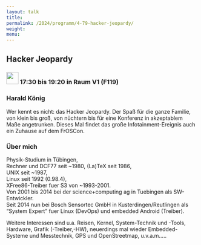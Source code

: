 ```yaml
---
layout: talk
title:
permalink: /2024/programm/4-79-hacker-jeopardy/
weight:
menu:
---
```

## Hacker Jeopardy

### <img height = "32" src="../../../images/workshop.svg"> 17:30 bis 19:20 in Raum V1 (F119)

### Harald König

Wer kennt es nicht: das Hacker Jeopardy. Der Spaß für die ganze Familie, von klein bis groß, von nüchtern bis für eine Konferenz in akzeptablem Maße angetrunken.  Dieses Mal findet das große Infotainment-Ereignis auch ein Zuhause auf dem FrOSCon.

### Über mich

Physik-Studium in Tübingen,  
Rechner und DCF77 seit ~1980, (La)TeX seit 1986,  
UNIX seit ~1987,  
Linux seit 1992 (0.98.4),  
XFree86-Treiber fuer S3 von ~1993-2001.  
Von 2001 bis 2014 bei der science+computing ag in Tuebingen als SW-Entwickler.  
Seit 2014 nun bei Bosch Sensortec GmbH in Kusterdingen/Reutlingen als “System Expert” fuer Linux (DevOps) und embedded Android (Treiber).

Weitere Interessen sind u.a. Reisen, Kernel, System-Technik und -Tools, Hardware, Grafik (-Treiber,-HW), neuerdings mal wieder Embedded-Systeme und Messtechnik, GPS und OpenStreetmap, u.v.a.m…..

